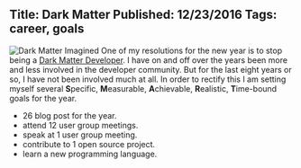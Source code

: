 Title: Dark Matter
Published: 12/23/2016
Tags: career, goals
---
![Dark Matter Imagined](/assets/images/out-there-dark-matter-videoSixteenByNine600.gif)
One of my resolutions for the new year is to stop being a [Dark Matter Developer](http://www.hanselman.com/blog/DarkMatterDevelopersTheUnseen99.aspx).
I have on and off over the years been more and less involved in the developer community. But for the last eight years or so, I have not been involved much at all.
In order to rectify this I am setting myself several **S**pecific, **M**easurable, **A**chievable, **R**ealistic, **T**ime-bound goals for the year.

* 26 blog post for the year.
* attend 12 user group meetings.
* speak at 1 user group meeting.
* contribute to 1 open source project.
* learn a new programming language.


